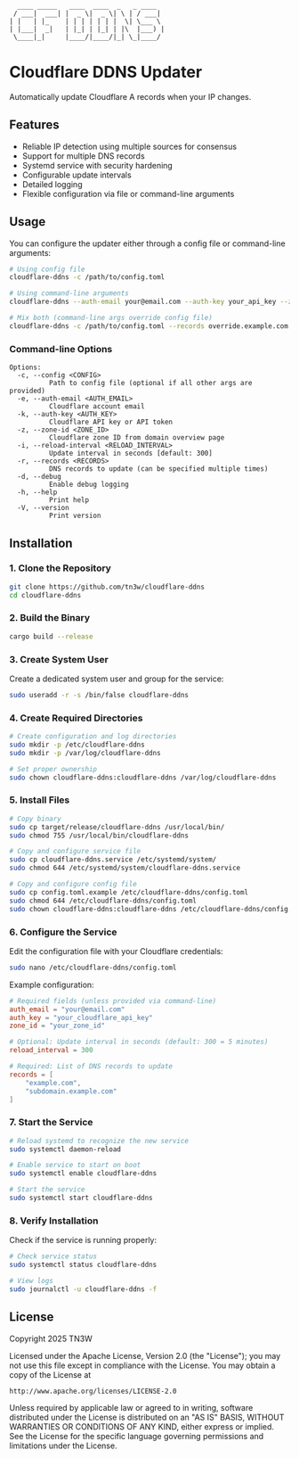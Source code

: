 ```
  ____ _____   ____  ____  _   _ ____
 / ___|  ___| |  _ \|  _ \| \ | / ___|
| |   | |_    | | | | | | |  \| \___ \
| |___|  _|   | |_| | |_| | |\  |___) |
 \____|_|     |____/|____/|_| \_|____/
```

# Cloudflare DDNS Updater

Automatically update Cloudflare A records when your IP changes.

## Features

- Reliable IP detection using multiple sources for consensus
- Support for multiple DNS records
- Systemd service with security hardening
- Configurable update intervals
- Detailed logging
- Flexible configuration via file or command-line arguments

## Usage

You can configure the updater either through a config file or command-line arguments:

```bash
# Using config file
cloudflare-ddns -c /path/to/config.toml

# Using command-line arguments
cloudflare-ddns --auth-email your@email.com --auth-key your_api_key --zone-id your_zone_id --records example.com --records subdomain.example.com

# Mix both (command-line args override config file)
cloudflare-ddns -c /path/to/config.toml --records override.example.com
```

### Command-line Options

```
Options:
  -c, --config <CONFIG>
          Path to config file (optional if all other args are provided)
  -e, --auth-email <AUTH_EMAIL>
          Cloudflare account email
  -k, --auth-key <AUTH_KEY>
          Cloudflare API key or API token
  -z, --zone-id <ZONE_ID>
          Cloudflare zone ID from domain overview page
  -i, --reload-interval <RELOAD_INTERVAL>
          Update interval in seconds [default: 300]
  -r, --records <RECORDS>
          DNS records to update (can be specified multiple times)
  -d, --debug
          Enable debug logging
  -h, --help
          Print help
  -V, --version
          Print version
```

## Installation

### 1. Clone the Repository

```bash
git clone https://github.com/tn3w/cloudflare-ddns
cd cloudflare-ddns
```

### 2. Build the Binary

```bash
cargo build --release
```

### 3. Create System User

Create a dedicated system user and group for the service:
```bash
sudo useradd -r -s /bin/false cloudflare-ddns
```

### 4. Create Required Directories

```bash
# Create configuration and log directories
sudo mkdir -p /etc/cloudflare-ddns
sudo mkdir -p /var/log/cloudflare-ddns

# Set proper ownership
sudo chown cloudflare-ddns:cloudflare-ddns /var/log/cloudflare-ddns
```

### 5. Install Files

```bash
# Copy binary
sudo cp target/release/cloudflare-ddns /usr/local/bin/
sudo chmod 755 /usr/local/bin/cloudflare-ddns

# Copy and configure service file
sudo cp cloudflare-ddns.service /etc/systemd/system/
sudo chmod 644 /etc/systemd/system/cloudflare-ddns.service

# Copy and configure config file
sudo cp config.toml.example /etc/cloudflare-ddns/config.toml
sudo chmod 644 /etc/cloudflare-ddns/config.toml
sudo chown cloudflare-ddns:cloudflare-ddns /etc/cloudflare-ddns/config.toml
```

### 6. Configure the Service

Edit the configuration file with your Cloudflare credentials:
```bash
sudo nano /etc/cloudflare-ddns/config.toml
```

Example configuration:
```toml
# Required fields (unless provided via command-line)
auth_email = "your@email.com"
auth_key = "your_cloudflare_api_key"
zone_id = "your_zone_id"

# Optional: Update interval in seconds (default: 300 = 5 minutes)
reload_interval = 300

# Required: List of DNS records to update
records = [
    "example.com",
    "subdomain.example.com"
]
```

### 7. Start the Service

```bash
# Reload systemd to recognize the new service
sudo systemctl daemon-reload

# Enable service to start on boot
sudo systemctl enable cloudflare-ddns

# Start the service
sudo systemctl start cloudflare-ddns
```

### 8. Verify Installation

Check if the service is running properly:
```bash
# Check service status
sudo systemctl status cloudflare-ddns

# View logs
sudo journalctl -u cloudflare-ddns -f
```

## License

Copyright 2025 TN3W

Licensed under the Apache License, Version 2.0 (the "License");
you may not use this file except in compliance with the License.
You may obtain a copy of the License at

    http://www.apache.org/licenses/LICENSE-2.0

Unless required by applicable law or agreed to in writing, software
distributed under the License is distributed on an "AS IS" BASIS,
WITHOUT WARRANTIES OR CONDITIONS OF ANY KIND, either express or implied.
See the License for the specific language governing permissions and
limitations under the License.